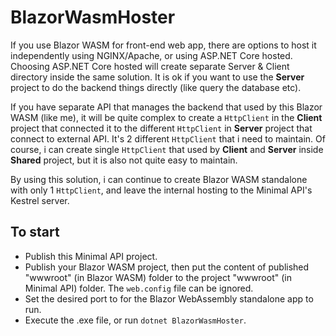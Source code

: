 # BlazorWasmHoster

If you use Blazor WASM for front-end web app, there are options to host it independently using NGINX/Apache, or using ASP.NET Core hosted. Choosing ASP.NET Core hosted will create separate Server & Client directory inside the same solution. It is ok if you want to use the <b>Server</b> project to do the backend things directly (like query the database etc). 

If you have separate API that manages the backend that used by this Blazor WASM (like me), it will be quite complex to create a `HttpClient` in the <b>Client</b> project that connected it to the different `HttpClient` in <b>Server</b> project that connect to external API. It's 2 different `HttpClient` that i need to maintain. Of course, i can create single `HttpClient` that used by <b>Client</b> and <b>Server</b> inside <b>Shared</b> project, but it is also not quite easy to maintain.

By using this solution, i can continue to create Blazor WASM standalone with only 1 `HttpClient`, and leave the internal hosting to the Minimal API's Kestrel server.

## To start
- Publish this Minimal API project.
- Publish your Blazor WASM project, then put the content of published "wwwroot" (in Blazor WASM) folder to the project "wwwroot" (in Minimal API) folder. The `web.config` file can be ignored.
- Set the desired port to for the Blazor WebAssembly standalone app to run.
- Execute the .exe file, or run `dotnet BlazorWasmHoster`.
